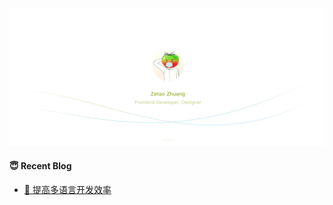[![image](https://raw.githubusercontent.com/zzetao/zzetao/master/assets/v01-4.png)](https://github.com/zzetao)

#### 😇 Recent Blog
- [📖  提高多语言开发效率](https://www.notion.so/zzetao/72089034034d4232a5f2f9cd3b1a77f6)

